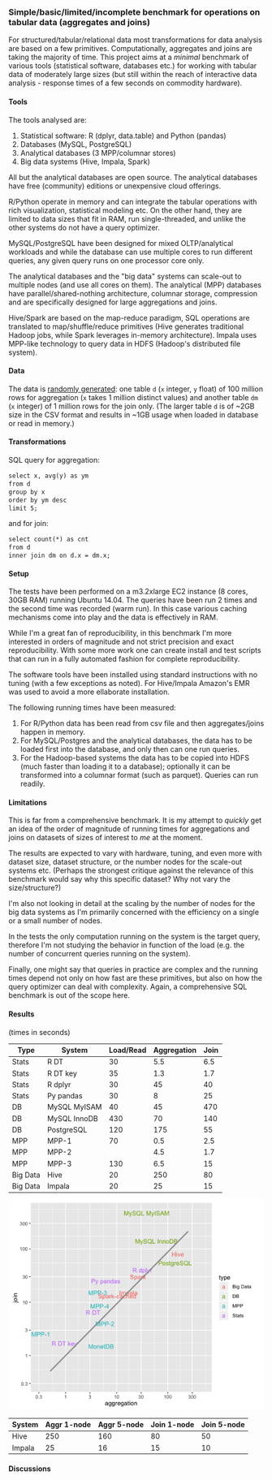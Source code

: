 
### Simple/basic/limited/incomplete benchmark for operations on tabular data (aggregates and joins)

For structured/tabular/relational data most transformations for data analysis are based on a few
primitives. Computationally, aggregates and joins are taking the majority
of time. This project aims at a *minimal* benchmark of various tools 
(statistical software, databases etc.) for working with tabular data of moderately
large sizes (but still within the reach of interactive data analysis - response times
of a few seconds on commodity hardware).


#### Tools

The tools analysed are:

1. Statistical software: R (dplyr, data.table) and Python (pandas)
2. Databases (MySQL, PostgreSQL)
3. Analytical databases (3 MPP/columnar stores)
4. Big data systems (Hive, Impala, Spark)

All but the analytical databases are open source. The analytical databases have free (community) editions
or unexpensive cloud offerings. 

R/Python operate in memory and can integrate the tabular operations
with rich visualization, statistical modeling etc. On the other hand, they are limited to data sizes
that fit in RAM, run single-threaded, and unlike the other systems do not have a query optimizer.

MySQL/PostgreSQL have been designed for mixed OLTP/analytical workloads and while 
the database can use multiple cores to run different queries, any given query runs
on one processor core only.

The analytical databases and the "big data" systems can scale-out to multiple nodes (and use all cores on them). 
The analytical (MPP) databases have parallel/shared-nothing architecture, columnar storage, compression and are specifically
designed for large aggregations and joins.

Hive/Spark are based on the map-reduce paradigm, SQL operations are translated to 
map/shuffle/reduce primitives (Hive generates traditional Hadoop jobs, while Spark leverages in-memory
architecture). Impala uses MPP-like technology to query data in HDFS (Hadoop's distributed file system).


#### Data

The data is [randomly generated](https://github.com/szilard/benchm-databases/blob/master/gen-data.txt): 
one table `d` (`x` integer, `y` float) of 100 million rows for aggregation
(`x` takes 1 million distinct values) and another table `dm` (`x` integer) of 1 million rows for the join only.
(The larger table `d` is of ~2GB size in the CSV format and results in ~1GB usage when loaded in database or
read in memory.)


#### Transformations

SQL query for aggregation:

```
select x, avg(y) as ym 
from d 
group by x
order by ym desc 
limit 5;
```

and for join:

```
select count(*) as cnt 
from d
inner join dm on d.x = dm.x;
```


#### Setup

The tests have been performed on a m3.2xlarge EC2 instance (8 cores, 30GB RAM) running Ubuntu 14.04. 
The queries have been run 2 times and the second
time was recorded (warm run). In this case various caching mechanisms come into play and the data is
effectively in RAM.

While I'm a great fan of reproducibility, in this benchmark I'm more interested in orders
of magnitude and not strict precision and exact reproducibility. With some more work one can create install and test
scripts that can run in a fully automated fashion for complete reproducibility.

The software tools have been installed using standard instructions with no tuning 
(with a few exceptions as noted). For Hive/Impala Amazon's EMR was used to avoid a more ellaborate installation.

The following running times have been measured:

1. For R/Python data has been read from csv file and then aggregates/joins happen in memory.
2. For MySQL/Postgres and the analytical databases, the data has to be loaded first into the database, and only then 
can one run queries.
3. For the Hadoop-based systems the data has to be copied into HDFS (much faster than loading it to a database); 
optionally it can be transformed into a columnar format (such as parquet). Queries can run readily.



#### Limitations

This is far from a comprehensive benchmark. It is my attempt to *quickly* get an idea of the order
of magnitude of running times for aggregations and joins on datasets of sizes of interest to *me* at the moment. 

The results are expected to vary with hardware, tuning, and even more with dataset size, 
dataset structure, or the number nodes for the scale-out systems etc. (Perhaps the strongest
critique against the relevance of this benchmark would say why this specific dataset? Why not
vary the size/structure?)

I'm also not looking in detail at the scaling by the number of nodes for the 
big data systems as I'm primarily concerned with the efficiency on a single or a small number of nodes.

In the tests the only computation running on the system is the target query, therefore I'm not
studying the behavior in function of the load (e.g. the number of concurrent queries running on the system).

Finally, one might say that queries in practice are complex and the running times depend not only 
on how fast are these primitives, but also on how the query optimizer can deal with complexity. Again,
a comprehensive SQL benchmark is out of the scope here.



#### Results

(times in seconds)

|  Type      | System           |  Load/Read    |   Aggregation  |   Join   |
| ---------- | ---------------- | ------------- | -------------- | -------- |
|  Stats     | R DT             |   30          |       5.5      |    6.5   |
|  Stats     | R DT key         |   35          |       1.3      |    1.7   |
|  Stats     | R dplyr          |   30          |       45       |    40    |
|  Stats     | Py pandas        |   30          |       8        |    25    |
|  DB        | MySQL MyISAM     |   40          |       45       |    470   |  
|  DB        | MySQL InnoDB     |   430         |       70       |    140   |
|  DB        | PostgreSQL       |   120         |       175      |    55    |
|  MPP       | MPP-1            |   70          |       0.5      |    2.5   |
|  MPP       | MPP-2            |               |       4.5      |    1.7   |
|  MPP       | MPP-3            |   130         |       6.5      |    15    |
|  Big Data  | Hive             |   20          |       250      |    80    |
|  Big Data  | Impala           |   20          |       25       |    15    |

![plots](https://github.com/szilard/benchm-databases/blob/master/plot.png)

| System    | Aggr 1-node | Aggr 5-node | Join 1-node | Join 5-node |
| --------- | ----------- | ----------- | ----------- | ----------- |
| Hive      |    250      |   160       |    80       |     50      |
| Impala    |    25       |   16        |    15       |     10      |


#### Discussions





